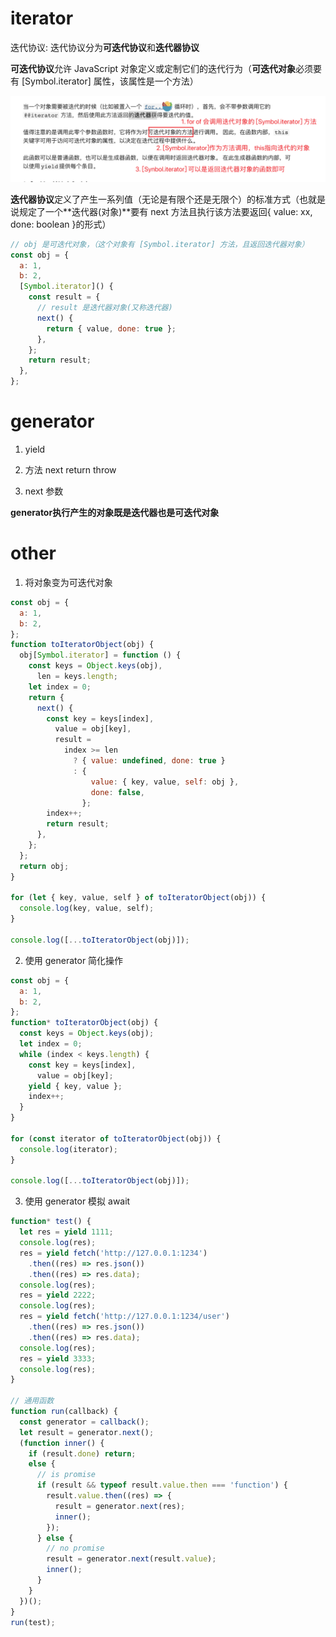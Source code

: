 # iterator

迭代协议: 迭代协议分为**可迭代协议**和**迭代器协议**

**可迭代协议**允许 JavaScript 对象定义或定制它们的迭代行为（**可迭代对象**必须要有 [Symbol.iterator] 属性，该属性是一个方法）

![acatar](./images/iterator.png)

**迭代器协议**定义了产生一系列值（无论是有限个还是无限个）的标准方式（也就是说规定了一个**迭代器(对象)**要有 next 方法且执行该方法要返回{ value: xx, done: boolean }的形式）

```js
// obj 是可迭代对象，（这个对象有 [Symbol.iterator] 方法，且返回迭代器对象）
const obj = {
  a: 1,
  b: 2,
  [Symbol.iterator]() {
    const result = {
      // result 是迭代器对象(又称迭代器)
      next() {
        return { value, done: true };
      },
    };
    return result;
  },
};
```

# generator

1. yield

2. 方法 next return throw

3. next 参数

**generator执行产生的对象既是迭代器也是可迭代对象**


# other

1. 将对象变为可迭代对象

```js
const obj = {
  a: 1,
  b: 2,
};
function toIteratorObject(obj) {
  obj[Symbol.iterator] = function () {
    const keys = Object.keys(obj),
      len = keys.length;
    let index = 0;
    return {
      next() {
        const key = keys[index],
          value = obj[key],
          result =
            index >= len
              ? { value: undefined, done: true }
              : {
                  value: { key, value, self: obj },
                  done: false,
                };
        index++;
        return result;
      },
    };
  };
  return obj;
}

for (let { key, value, self } of toIteratorObject(obj)) {
  console.log(key, value, self);
}

console.log([...toIteratorObject(obj)]);
```

2. 使用 generator 简化操作

```js
const obj = {
  a: 1,
  b: 2,
};
function* toIteratorObject(obj) {
  const keys = Object.keys(obj);
  let index = 0;
  while (index < keys.length) {
    const key = keys[index],
      value = obj[key];
    yield { key, value };
    index++;
  }
}

for (const iterator of toIteratorObject(obj)) {
  console.log(iterator);
}

console.log([...toIteratorObject(obj)]);
```

3. 使用 generator 模拟 await

```js
function* test() {
  let res = yield 1111;
  console.log(res);
  res = yield fetch('http://127.0.0.1:1234')
    .then((res) => res.json())
    .then((res) => res.data);
  console.log(res);
  res = yield 2222;
  console.log(res);
  res = yield fetch('http://127.0.0.1:1234/user')
    .then((res) => res.json())
    .then((res) => res.data);
  console.log(res);
  res = yield 3333;
  console.log(res);
}

// 通用函数
function run(callback) {
  const generator = callback();
  let result = generator.next();
  (function inner() {
    if (result.done) return;
    else {
      // is promise
      if (result && typeof result.value.then === 'function') {
        result.value.then((res) => {
          result = generator.next(res);
          inner();
        });
      } else {
        // no promise
        result = generator.next(result.value);
        inner();
      }
    }
  })();
}
run(test);
```
